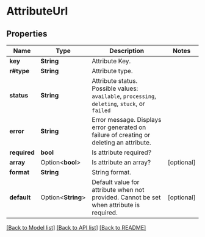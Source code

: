 # AttributeUrl

## Properties

Name | Type | Description | Notes
------------ | ------------- | ------------- | -------------
**key** | **String** | Attribute Key. | 
**r#type** | **String** | Attribute type. | 
**status** | **String** | Attribute status. Possible values: `available`, `processing`, `deleting`, `stuck`, or `failed` | 
**error** | **String** | Error message. Displays error generated on failure of creating or deleting an attribute. | 
**required** | **bool** | Is attribute required? | 
**array** | Option<**bool**> | Is attribute an array? | [optional]
**format** | **String** | String format. | 
**default** | Option<**String**> | Default value for attribute when not provided. Cannot be set when attribute is required. | [optional]

[[Back to Model list]](../README.md#documentation-for-models) [[Back to API list]](../README.md#documentation-for-api-endpoints) [[Back to README]](../README.md)


